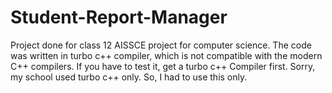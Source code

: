 # Student-Report-Manager
Project done for class 12 AISSCE project for computer science.
The code was written in turbo c++ compiler, which is not compatible with the modern C++ compilers. If you have to test it, get a turbo c++ Compiler first.
Sorry, my school used turbo c++ only. So, I had to use this only.
